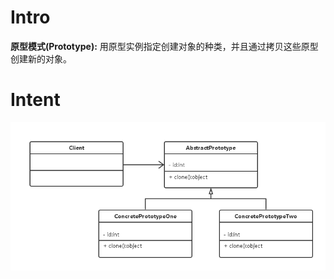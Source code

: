 # Intro
**原型模式(Prototype):** 用原型实例指定创建对象的种类，并且通过拷贝这些原型创建新的对象。

# Intent
![alt text](./etc/Prototype.png "Prototype")
